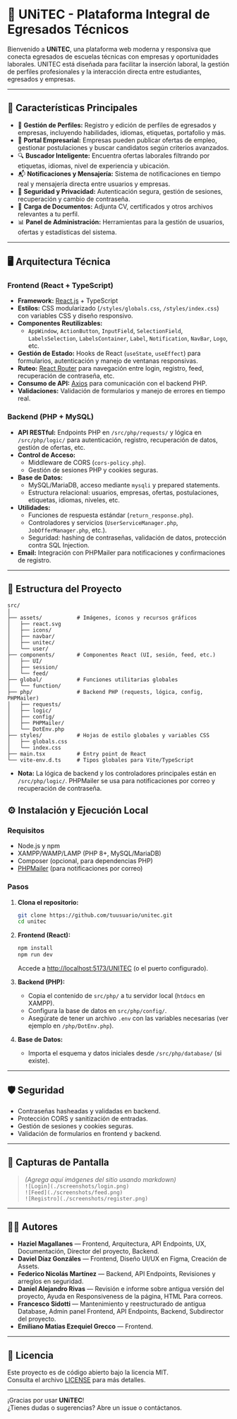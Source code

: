 # 🌟 UNiTEC - Plataforma Integral de Egresados Técnicos

Bienvenido a **UNiTEC**, una plataforma web moderna y responsiva que conecta egresados de escuelas técnicas con empresas y oportunidades laborales. UNITEC está diseñada para facilitar la inserción laboral, la gestión de perfiles profesionales y la interacción directa entre estudiantes, egresados y empresas.

---

## 🚀 Características Principales

- 👤 **Gestión de Perfiles:** Registro y edición de perfiles de egresados y empresas, incluyendo habilidades, idiomas, etiquetas, portafolio y más.
- 🏢 **Portal Empresarial:** Empresas pueden publicar ofertas de empleo, gestionar postulaciones y buscar candidatos según criterios avanzados.
- 🔍 **Buscador Inteligente:** Encuentra ofertas laborales filtrando por etiquetas, idiomas, nivel de experiencia y ubicación.
- 📬 **Notificaciones y Mensajería:** Sistema de notificaciones en tiempo real y mensajería directa entre usuarios y empresas.
- 🔐 **Seguridad y Privacidad:** Autenticación segura, gestión de sesiones, recuperación y cambio de contraseña.
- 📄 **Carga de Documentos:** Adjunta CV, certificados y otros archivos relevantes a tu perfil.
- 📊 **Panel de Administración:** Herramientas para la gestión de usuarios, ofertas y estadísticas del sistema.

---

## 🖥️ Arquitectura Técnica

### Frontend (React + TypeScript)
- **Framework:** [React.js](https://react.dev/) + TypeScript
- **Estilos:** CSS modularizado (`/styles/globals.css`, `/styles/index.css`) con variables CSS y diseño responsivo.
- **Componentes Reutilizables:**  
  - `AppWindow`, `ActionButton`, `InputField`, `SelectionField`, `LabelsSelection`, `LabelsContainer`, `Label`, `Notification`, `NavBar`, `Logo`, etc.
- **Gestión de Estado:** Hooks de React (`useState`, `useEffect`) para formularios, autenticación y manejo de ventanas responsivas.
- **Ruteo:** [React Router](https://reactrouter.com/) para navegación entre login, registro, feed, recuperación de contraseña, etc.
- **Consumo de API:** [Axios](https://axios-http.com/) para comunicación con el backend PHP.
- **Validaciones:** Validación de formularios y manejo de errores en tiempo real.

### Backend (PHP + MySQL)
- **API RESTful:** Endpoints PHP en `/src/php/requests/` y lógica en `/src/php/logic/` para autenticación, registro, recuperación de datos, gestión de ofertas, etc.
- **Control de Acceso:**  
  - Middleware de CORS (`cors-policy.php`).
  - Gestión de sesiones PHP y cookies seguras.
- **Base de Datos:**  
  - MySQL/MariaDB, acceso mediante `mysqli` y prepared statements.
  - Estructura relacional: usuarios, empresas, ofertas, postulaciones, etiquetas, idiomas, niveles, etc.
- **Utilidades:**  
  - Funciones de respuesta estándar (`return_response.php`).
  - Controladores y servicios (`UserServiceManager.php`, `JobOfferManager.php`, etc.).
  - Seguridad: hashing de contraseñas, validación de datos, protección contra SQL Injection.
- **Email:** Integración con PHPMailer para notificaciones y confirmaciones de registro.

---

## 📂 Estructura del Proyecto

```
src/
│
├── assets/           # Imágenes, íconos y recursos gráficos
│   ├── react.svg
│   ├── icons/
│   ├── navbar/
│   ├── unitec/
│   └── user/
├── components/       # Componentes React (UI, sesión, feed, etc.)
│   ├── UI/
│   ├── session/
│   └── feed/
├── global/           # Funciones utilitarias globales
│   └── function/
├── php/              # Backend PHP (requests, lógica, config, PHPMailer)
│   ├── requests/
│   ├── logic/
│   ├── config/
│   ├── PHPMailer/
│   └── DotEnv.php
├── styles/           # Hojas de estilo globales y variables CSS
│   ├── globals.css
│   └── index.css
├── main.tsx          # Entry point de React
└── vite-env.d.ts     # Tipos globales para Vite/TypeScript
```

- **Nota:** La lógica de backend y los controladores principales están en `/src/php/logic/`. PHPMailer se usa para notificaciones por correo y recuperación de contraseña.

## ⚙️ Instalación y Ejecución Local

### Requisitos

- Node.js y npm
- XAMPP/WAMP/LAMP (PHP 8+, MySQL/MariaDB)
- Composer (opcional, para dependencias PHP)
- [PHPMailer](https://github.com/PHPMailer/PHPMailer) (para notificaciones por correo)

### Pasos

1. **Clona el repositorio:**
   ```bash
   git clone https://github.com/tuusuario/unitec.git
   cd unitec
   ```

2. **Frontend (React):**
   ```bash
   npm install
   npm run dev
   ```
   Accede a [http://localhost:5173/UNITEC](http://localhost:5173/UNITEC) (o el puerto configurado).

3. **Backend (PHP):**
   - Copia el contenido de `src/php/` a tu servidor local (`htdocs` en XAMPP).
   - Configura la base de datos en `src/php/config/`.
   - Asegúrate de tener un archivo `.env` con las variables necesarias (ver ejemplo en `/php/DotEnv.php`).

4. **Base de Datos:**
   - Importa el esquema y datos iniciales desde `/src/php/database/` (si existe).

---

## 🛡️ Seguridad

- Contraseñas hasheadas y validadas en backend.
- Protección CORS y sanitización de entradas.
- Gestión de sesiones y cookies seguras.
- Validación de formularios en frontend y backend.

---

## 📸 Capturas de Pantalla

> *(Agrega aquí imágenes del sitio usando markdown)*  
> `![Login](./screenshots/login.png)`  
> `![Feed](./screenshots/feed.png)`  
> `![Registro](./screenshots/register.png)`

---

## 👨‍💻 Autores

- **Haziel Magallanes** — Frontend, Arquitectura, API Endpoints, UX, Documentación, Director del proyecto, Backend.
- **Daviel Díaz Gonzáles** — Frontend, Diseño UI/UX en Figma, Creación de Assets.
- **Federico Nicolás Martínez** — Backend, API Endpoints, Revisiones y arreglos en seguridad.
- **Daniel Alejandro Rivas** — Revisión e informe sobre antigua versión del proyecto, Ayuda en Responsiveness de la página, HTML Para correos.
- **Francesco Sidotti** — Mantenimiento y reestructurado de antigua Database, Admin panel Frontend, API Endpoints, Backend, Subdirector del proyecto.
- **Emiliano Matias Ezequiel Grecco** — Frontend.


---

## 📄 Licencia

Este proyecto es de código abierto bajo la licencia MIT.  
Consulta el archivo [LICENSE](./LICENSE) para más detalles.

---

¡Gracias por usar **UNiTEC**!  
¿Tienes dudas o sugerencias? Abre un issue o contáctanos.
